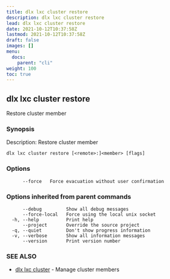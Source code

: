 ```yaml
---
title: dlx lxc cluster restore
description: dlx lxc cluster restore
lead: dlx lxc cluster restore
date: 2021-10-12T10:37:58Z
lastmod: 2021-10-12T10:37:58Z
draft: false
images: []
menu:
  docs:
    parent: "cli"
weight: 100
toc: true
---
```

## dlx lxc cluster restore

Restore cluster member

### Synopsis

Description:
  Restore cluster member



```
dlx lxc cluster restore [<remote>:]<member> [flags]
```

### Options

```
      --force   Force evacuation without user confirmation
```

### Options inherited from parent commands

```
      --debug         Show all debug messages
      --force-local   Force using the local unix socket
  -h, --help          Print help
      --project       Override the source project
  -q, --quiet         Don't show progress information
  -v, --verbose       Show all information messages
      --version       Print version number
```

### SEE ALSO

* [dlx lxc cluster](/docs/cmd/dlx_lxc_cluster)	 - Manage cluster members

